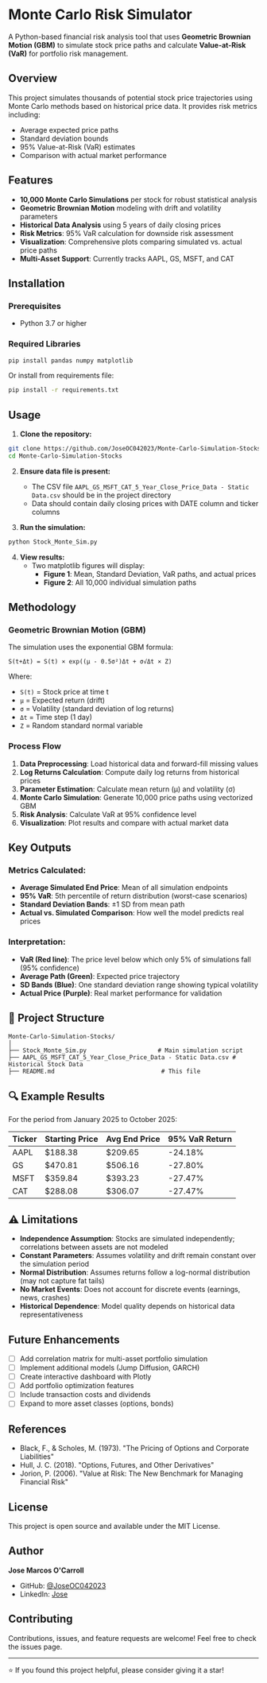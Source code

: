 # Monte Carlo Risk Simulator

A Python-based financial risk analysis tool that uses **Geometric Brownian Motion (GBM)** to simulate stock price paths and calculate **Value-at-Risk (VaR)** for portfolio risk management.

## Overview

This project simulates thousands of potential stock price trajectories using Monte Carlo methods based on historical price data. It provides risk metrics including:
- Average expected price paths
- Standard deviation bounds
- 95% Value-at-Risk (VaR) estimates
- Comparison with actual market performance

## Features

- **10,000 Monte Carlo Simulations** per stock for robust statistical analysis
- **Geometric Brownian Motion** modeling with drift and volatility parameters
- **Historical Data Analysis** using 5 years of daily closing prices
- **Risk Metrics**: 95% VaR calculation for downside risk assessment
- **Visualization**: Comprehensive plots comparing simulated vs. actual price paths
- **Multi-Asset Support**: Currently tracks AAPL, GS, MSFT, and CAT

## Installation

### Prerequisites
- Python 3.7 or higher

### Required Libraries
```bash
pip install pandas numpy matplotlib
```

Or install from requirements file:
```bash
pip install -r requirements.txt
```

## Usage

1. **Clone the repository:**
```bash
git clone https://github.com/JoseOC042023/Monte-Carlo-Simulation-Stocks.git
cd Monte-Carlo-Simulation-Stocks
```

2. **Ensure data file is present:**
   - The CSV file `AAPL_GS_MSFT_CAT_5_Year_Close_Price_Data - Static Data.csv` should be in the project directory
   - Data should contain daily closing prices with DATE column and ticker columns

3. **Run the simulation:**
```bash
python Stock_Monte_Sim.py
```

4. **View results:**
   - Two matplotlib figures will display:
     - **Figure 1**: Mean, Standard Deviation, VaR paths, and actual prices
     - **Figure 2**: All 10,000 individual simulation paths

## Methodology

### Geometric Brownian Motion (GBM)

The simulation uses the exponential GBM formula:

```
S(t+Δt) = S(t) × exp((μ - 0.5σ²)Δt + σ√Δt × Z)
```

Where:
- `S(t)` = Stock price at time t
- `μ` = Expected return (drift)
- `σ` = Volatility (standard deviation of log returns)
- `Δt` = Time step (1 day)
- `Z` = Random standard normal variable

### Process Flow

1. **Data Preprocessing**: Load historical data and forward-fill missing values
2. **Log Returns Calculation**: Compute daily log returns from historical prices
3. **Parameter Estimation**: Calculate mean return (μ) and volatility (σ)
4. **Monte Carlo Simulation**: Generate 10,000 price paths using vectorized GBM
5. **Risk Analysis**: Calculate VaR at 95% confidence level
6. **Visualization**: Plot results and compare with actual market data

## Key Outputs

### Metrics Calculated:
- **Average Simulated End Price**: Mean of all simulation endpoints
- **95% VaR**: 5th percentile of return distribution (worst-case scenarios)
- **Standard Deviation Bands**: ±1 SD from mean path
- **Actual vs. Simulated Comparison**: How well the model predicts real prices

### Interpretation:
- **VaR (Red line)**: The price level below which only 5% of simulations fall (95% confidence)
- **Average Path (Green)**: Expected price trajectory
- **SD Bands (Blue)**: One standard deviation range showing typical volatility
- **Actual Price (Purple)**: Real market performance for validation

## 📁 Project Structure

```
Monte-Carlo-Simulation-Stocks/
│
├── Stock_Monte_Sim.py                    # Main simulation script
├── AAPL_GS_MSFT_CAT_5_Year_Close_Price_Data - Static Data.csv # Historical Stock Data
├── README.md                              # This file
```

## 🔍 Example Results

For the period from January 2025 to October 2025:

| Ticker | Starting Price | Avg End Price | 95% VaR Return |
|--------|---------------|---------------|----------------|
| AAPL   | $188.38      | $209.65      | -24.18%         |
| GS     | $470.81      | $506.16      | -27.80%         |
| MSFT   | $359.84      | $393.23      | -27.47%         |
| CAT    | $288.08      | $306.07      | -27.47%         |


## ⚠️ Limitations

- **Independence Assumption**: Stocks are simulated independently; correlations between assets are not modeled
- **Constant Parameters**: Assumes volatility and drift remain constant over the simulation period
- **Normal Distribution**: Assumes returns follow a log-normal distribution (may not capture fat tails)
- **No Market Events**: Does not account for discrete events (earnings, news, crashes)
- **Historical Dependence**: Model quality depends on historical data representativeness

##  Future Enhancements

- [ ] Add correlation matrix for multi-asset portfolio simulation
- [ ] Implement additional models (Jump Diffusion, GARCH)
- [ ] Create interactive dashboard with Plotly
- [ ] Add portfolio optimization features
- [ ] Include transaction costs and dividends
- [ ] Expand to more asset classes (options, bonds)

##  References

- Black, F., & Scholes, M. (1973). "The Pricing of Options and Corporate Liabilities"
- Hull, J. C. (2018). "Options, Futures, and Other Derivatives"
- Jorion, P. (2006). "Value at Risk: The New Benchmark for Managing Financial Risk"

##  License

This project is open source and available under the MIT License.

##  Author

**Jose Marcos O'Carroll**
- GitHub: [@JoseOC042023](https://github.com/JoseOC042023)
- LinkedIn: [Jose](https://www.linkedin.com/in/jose-marcos-o-carroll-871721183/)

##  Contributing

Contributions, issues, and feature requests are welcome! Feel free to check the issues page.

---

⭐ If you found this project helpful, please consider giving it a star!
